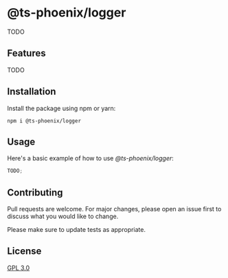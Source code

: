 # @ts-phoenix/logger

TODO

## Features

TODO

## Installation

Install the package using npm or yarn:

```
npm i @ts-phoenix/logger
```

## Usage

Here's a basic example of how to use _@ts-phoenix/logger_:

```ts
TODO;
```

## Contributing

Pull requests are welcome. For major changes, please open an issue first
to discuss what you would like to change.

Please make sure to update tests as appropriate.

## License

[GPL 3.0](https://choosealicense.com/licenses/gpl-3.0/)
